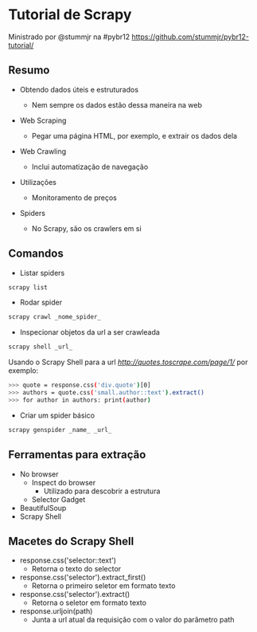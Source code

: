 # Tutorial de Scrapy
Ministrado por @stummjr na #pybr12
https://github.com/stummjr/pybr12-tutorial/

## Resumo
- Obtendo dados úteis e estruturados
  - Nem sempre os dados estão dessa maneira na web

- Web Scraping
  - Pegar uma página HTML, por exemplo, e extrair os dados dela
- Web Crawling
  - Inclui automatização de navegação

- Utilizações
  - Monitoramento de preços

- Spiders
  - No Scrapy, são os crawlers em si

## Comandos
- Listar spiders
```sh
scrapy list
```

- Rodar spider
```sh
scrapy crawl _nome_spider_
```
- Inspecionar objetos da url a ser crawleada
```sh
scrapy shell _url_
```
Usando o Scrapy Shell para a url _http://quotes.toscrape.com/page/1/_ por exemplo:
```sh
>>> quote = response.css('div.quote')[0]
>>> authors = quote.css('small.author::text').extract()
>>> for author in authors: print(author)
```

- Criar um spider básico
```sh
scrapy genspider _name_ _url_
```

## Ferramentas para extração
- No browser
  - Inspect do browser
    - Utilizado para descobrir a estrutura
  - Selector Gadget
- BeautifulSoup
- Scrapy Shell

## Macetes do Scrapy Shell
- response.css('selector::text')
  - Retorna o texto do selector
- response.css('selector').extract_first()
  - Retorna o primeiro seletor em formato texto
- response.css('selector').extract()
  - Retorna o seletor em formato texto
- response.urljoin(path)
  - Junta a url atual da requisição com o valor do parâmetro path
